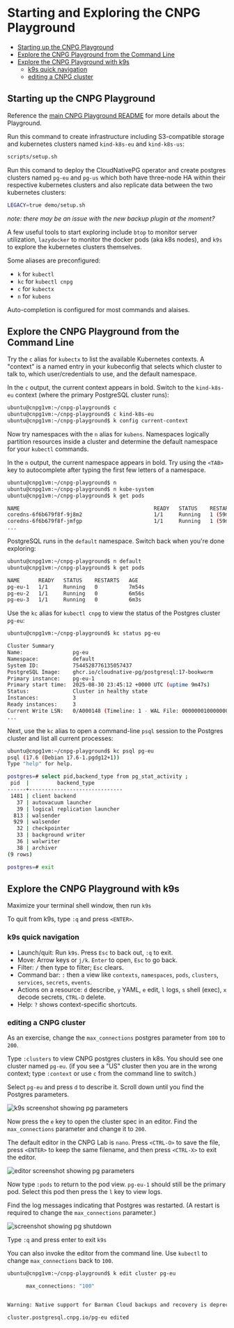 # Starting and Exploring the CNPG Playground

- [Starting up the CNPG Playground](#starting-up-the-cnpg-playground)
- [Explore the CNPG Playground from the Command Line](#explore-the-cnpg-playground-from-the-command-line)
- [Explore the CNPG Playground with k9s](#explore-the-cnpg-playground-with-k9s)
  - [k9s quick navigation](#k9s-quick-navigation)
  - [editing a CNPG cluster](#editing-a-cnpg-cluster)

## Starting up the CNPG Playground

Reference the [main CNPG Playground README](../../README.md) for more details
about the Playground.

Run this command to create infrastructure including S3-compatible storage and
kubernetes clusters named `kind-k8s-eu` and `kind-k8s-us`:

```bash
scripts/setup.sh
```

Run this comand to deploy the CloudNativePG operator and create postgres clusters
named `pg-eu` and `pg-us` which both have three-node HA within their respective
kubernetes clusters and also replicate data between the two kubernetes clusters:

```bash
LEGACY=true demo/setup.sh
```

*note: there may be an issue with the new backup plugin at the moment?*

A few useful tools to start exploring include `btop` to monitor server
utilization, `lazydocker` to monitor the docker pods (aka k8s nodes),
and `k9s` to explore the kubernetes clusters themselves.

Some aliases are preconfigured:
* `k` for `kubectl`
* `kc` for `kubectl cnpg`
* `c` for `kubectx`
* `n` for `kubens`

Auto-completion is configured for most commands and alaises.


## Explore the CNPG Playground from the Command Line

Try the `c` alias for `kubectx` to list the available Kubernetes contexts. A "context" is a named entry in your kubeconfig that selects which cluster to talk to, which user/credentials to use, and the default namespace.

In the `c` output, the current context appears in bold. Switch to the `kind-k8s-eu` context (where the primary PostgreSQL cluster runs):

```bash
ubuntu@cnpg1vm:~/cnpg-playground$ c
ubuntu@cnpg1vm:~/cnpg-playground$ c kind-k8s-eu
ubuntu@cnpg1vm:~/cnpg-playground$ k config current-context
```

Now try namespaces with the `n` alias for `kubens`. Namespaces logically partition resources inside a cluster and determine the default namespace for your `kubectl` commands.

In the `n` output, the current namespace appears in bold. Try using the `<TAB>` key to autocomplete after typing the first few letters of a namespace.

```bash
ubuntu@cnpg1vm:~/cnpg-playground$ n
ubuntu@cnpg1vm:~/cnpg-playground$ n kube-system
ubuntu@cnpg1vm:~/cnpg-playground$ k get pods

NAME                                           READY   STATUS    RESTARTS      AGE
coredns-6f6b679f8f-9j8m2                       1/1     Running   1 (59m ago)   62m
coredns-6f6b679f8f-jmfgp                       1/1     Running   1 (59m ago)   62m
...
```

PostgreSQL runs in the `default` namespace. Switch back when you're done exploring:

```bash
ubuntu@cnpg1vm:~/cnpg-playground$ n default
ubuntu@cnpg1vm:~/cnpg-playground$ k get pods

NAME      READY   STATUS    RESTARTS   AGE
pg-eu-1   1/1     Running   0          7m54s
pg-eu-2   1/1     Running   0          6m56s
pg-eu-3   1/1     Running   0          6m3s
```

Use the `kc` alias for `kubectl cnpg` to view the status of the Postgres cluster `pg-eu`:

```bash
ubuntu@cnpg1vm:~/cnpg-playground$ kc status pg-eu

Cluster Summary
Name:                pg-eu
Namespace:           default
System ID:           7544528776135057437
PostgreSQL Image:    ghcr.io/cloudnative-pg/postgresql:17-bookworm
Primary instance:    pg-eu-1
Primary start time:  2025-08-30 23:45:12 +0000 UTC (uptime 9m47s)
Status:              Cluster in healthy state
Instances:           3
Ready instances:     3
Current Write LSN:   0/A000148 (Timeline: 1 - WAL File: 00000001000000000000000A)
...
```

Next, use the `kc` alias to open a command-line `psql` session to the Postgres cluster and list all current processes:

```bash
ubuntu@cnpg1vm:~/cnpg-playground$ kc psql pg-eu
psql (17.6 (Debian 17.6-1.pgdg12+1))
Type "help" for help.

postgres=# select pid,backend_type from pg_stat_activity ;
 pid  |         backend_type
------+------------------------------
 1481 | client backend
   37 | autovacuum launcher
   39 | logical replication launcher
  813 | walsender
  929 | walsender
   32 | checkpointer
   33 | background writer
   36 | walwriter
   38 | archiver
(9 rows)

postgres=# exit
```


## Explore the CNPG Playground with k9s

Maximize your terminal shell window, then run `k9s`

To quit from k9s, type `:q` and press `<ENTER>`.

### k9s quick navigation

- Launch/quit: Run `k9s`. Press `Esc` to back out, `:q` to exit.
- Move: Arrow keys or `j/k`. `Enter` to open, `Esc` to go back.
- Filter: `/` then type to filter; `Esc` clears.
- Command bar: `:` then a view like `contexts`, `namespaces`, `pods`, `clusters`, `services`, `secrets`, `events`.
- Actions on a resource: `d` describe, `y` YAML, `e` edit, `l` logs, `s` shell (exec), `x` decode secrets, `CTRL-D` delete.
- Help: `?` shows context-specific shortcuts.

### editing a CNPG cluster

As an exercise, change the `max_connections` postgres parameter from `100` to `200`.

Type `:clusters` to view CNPG postgres clusters in k8s. You should see one cluster named `pg-eu`. (if you see a "US" cluster then you are in the wrong context; type `:context` or use `c` from the command line to switch.)

Select `pg-eu` and press `d` to describe it. Scroll down until you find the Postgres parameters.

![k9s screenshot showing pg parameters](images/k9s-pg-parameters.png)

Now press the `e` key to open the cluster spec in an editor.  Find the `max_connections` parameter and change it to `200`.

The default editor in the CNPG Lab is `nano`. Press `<CTRL-O>` to save the file, press `<ENTER>` to keep the same filename, and then press `<CTRL-X>` to exit the editor.

![editor screenshot showing pg parameters](images/editor-pg-parameters.png)

Now type `:pods` to return to the pod view.  `pg-eu-1` should still be the primary pod. Select this pod then press the `l` key to view logs.

Find the log messages indicating that Postgres was restarted.  (A restart is required to change the `max_connections` parameter.)

![screenshot showing pg shutdown](images/postgres-shutdown.png)

Type `:q` and press enter to exit `k9s`

You can also invoke the editor from the command line.  Use `kubectl` to change `max_connections` back to `100`.

```bash
ubuntu@cnpg1vm:~/cnpg-playground$ k edit cluster pg-eu

      max_connections: "100"


Warning: Native support for Barman Cloud backups and recovery is deprecated and will be completely removed in CloudNativePG 1.28.0. Found usage in: spec.backup.barmanObjectStore, spec.externalClusters.0.barmanObjectStore, spec.externalClusters.1.barmanObjectStore. Please migrate existing clusters to the new Barman Cloud Plugin to ensure a smooth transition.

cluster.postgresql.cnpg.io/pg-eu edited
```
